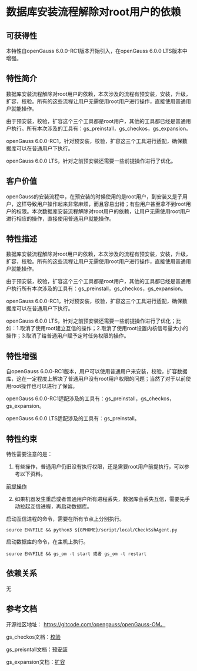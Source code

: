 # 数据库安装流程解除对root用户的依赖

## 可获得性<a name="section56086982"></a>

本特性自openGauss 6.0.0-RC1版本开始引入，在openGauss 6.0.0 LTS版本中增强。

## 特性简介<a name="section35020791"></a>

数据库安装流程解除对root用户的依赖，本次涉及的流程有预安装，安装，升级，扩容，校验。所有的这些流程让用户无需使用root用户进行操作，直接使用普通用户就能操作。

由于预安装，校验，扩容这个三个工具都是root用户，其他的工具都已经是普通用户执行。所有本次涉及的工具有：gs_preinstall，gs_checkos，gs_expansion。

openGauss 6.0.0-RC1，针对预安装，校验，扩容这三个工具进行适配，确保数据库可以在普通用户下执行。

openGauss 6.0.0 LTS，针对之前预安装还需要一些前提操作进行了优化。

## 客户价值<a name="section46751668"></a>

openGauss的安装流程中，在预安装的时候使用的是root用户，到安装又是子用户，这样导致用户操作起来非常麻烦，而且容易出错；有些用户甚至拿不到root用户的权限。本次数据库安装流程解除对root用户的依赖，让用户无需使用root用户进行相应的操作，直接使用普通用户就能操作。

## 特性描述<a name="section18111828"></a>

数据库安装流程解除对root用户的依赖，本次涉及的流程有预安装，安装，升级，扩容，校验。所有的这些流程让用户无需使用root用户进行操作，直接使用普通用户就能操作。

由于预安装，校验，扩容这个三个工具都是root用户，其他的工具都已经是普通用户执行所有本次涉及的工具有：gs_preinstall，gs_checkos，gs_expansion。

openGauss 6.0.0-RC1，针对预安装，校验，扩容这三个工具进行适配，确保数据库可以在普通用户下执行。

openGauss 6.0.0 LTS，针对之前预安装还需要一些前提操作进行了优化；比如：1.取消了使用root建立互信的操作；2.取消了使用root设置内核信号量大小的操作；3.取消了给普通用户赋予定时任务权限的操作。

## 特性增强<a name="section28788730"></a>

自openGauss 6.0.0-RC1版本，用户可以使用普通用户来安装，校验，扩容数据库，这在一定程度上解决了普通用户没有root用户权限的问题；当然了对于以前使用root操作也可以进行了保留。

openGauss 6.0.0-RC1适配涉及的工具有：gs_preinstall，gs_checkos，gs_expansion。

openGauss 6.0.0 LTS适配涉及的工具有：gs_preinstall。

## 特性约束<a name="section06531946143616"></a>

特性需要注意的是：

1.  有些操作，普通用户仍旧没有执行权限，还是需要root用户前提执行，可以参考以下资料。

<a href="../InstallationGuide/前提操作.md">前提操作</a>

2.  如果机器发生重启或者普通用户所有进程丢失，数据库会丢失互信，需要先手动拉起互信进程，再启动数据库。

启动互信进程的命令，需要在所有节点上分别执行。

```
source ENVFILE && python3 ${GPHOME}/script/local/CheckSshAgent.py
```

启动数据库的命令，在主机上执行。

```
source ENVFILE && gs_om -t start 或者 gs_om -t restart
```


## 依赖关系<a name="section57771982"></a>

无

## 参考文档<a name="section57771982"></a>

开源社区地址： https://gitcode.com/opengauss/openGauss-OM。

gs_checkos文档：<a href="../ToolandCommandReference/gs_checkos.md">校验</a>

gs_preisntall文档：<a href="../ToolandCommandReference/gs_preinstall.md">预安装</a>

gs_expansion文档：<a href="../ToolandCommandReference/gs_expansion.md">扩容</a>
